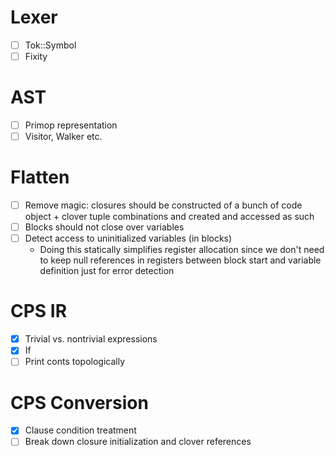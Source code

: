 # Lexer

* [ ] Tok::Symbol
* [ ] Fixity

# AST

* [ ] Primop representation
* [ ] Visitor, Walker etc.

# Flatten

* [ ] Remove magic: closures should be constructed of a bunch of code object +
      clover tuple combinations and created and accessed as such
* [ ] Blocks should not close over variables
* [ ] Detect access to uninitialized variables (in blocks)
    - Doing this statically simplifies register allocation since we don't need
      to keep null references in registers between block start and variable
      definition just for error detection

# CPS IR

* [x] Trivial vs. nontrivial expressions
* [x] If
* [ ] Print conts topologically

# CPS Conversion

* [x] Clause condition treatment
* [ ] Break down closure initialization and clover references

